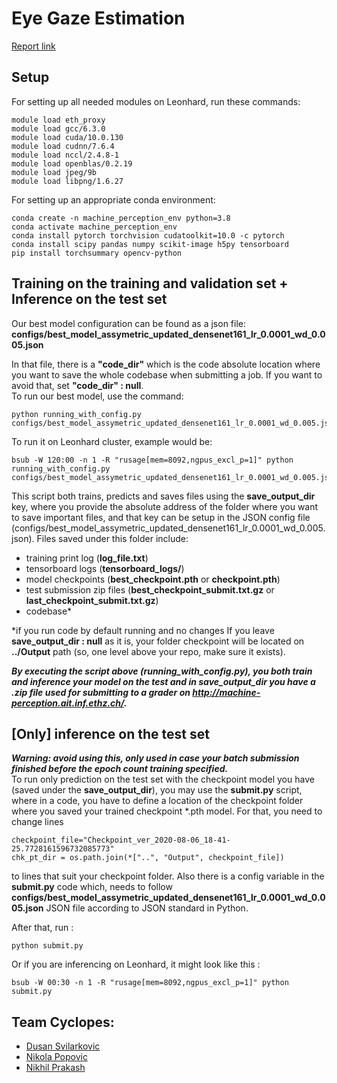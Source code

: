# Eye Gaze Estimation 

[Report link](https://gitlab.inf.ethz.ch/COURSE-MP2020/Cyclopes/-/blob/master/Machine_Perceptron_Report___Nikola__Nikhil__Dusan.pdf)
## Setup
For setting up all needed modules on Leonhard, run these commands:
```
module load eth_proxy
module load gcc/6.3.0
module load cuda/10.0.130
module load cudnn/7.6.4
module load nccl/2.4.8-1
module load openblas/0.2.19
module load jpeg/9b
module load libpng/1.6.27
```
For setting up an appropriate conda environment:

```
conda create -n machine_perception_env python=3.8
conda activate machine_perception_env
conda install pytorch torchvision cudatoolkit=10.0 -c pytorch
conda install scipy pandas numpy scikit-image h5py tensorboard
pip install torchsummary opencv-python
```


## Training on the training and validation set + Inference on the test set
Our best model configuration can be found as a json file: **configs/best_model_assymetric_updated_densenet161_lr_0.0001_wd_0.005.json** <br/>

In that file, there is a **"code_dir"** which is the code absolute location where you want to save the whole codebase when submitting a job. If you want to avoid that, set  **"code_dir" : null**.   </br>
To run our best model, use the command: 
```
python running_with_config.py configs/best_model_assymetric_updated_densenet161_lr_0.0001_wd_0.005.json
```
To run it on Leonhard cluster, example would be:
```
bsub -W 120:00 -n 1 -R "rusage[mem=8092,ngpus_excl_p=1]" python running_with_config.py configs/best_model_assymetric_updated_densenet161_lr_0.0001_wd_0.005.json
```

This script both trains, predicts and saves files using the **save_output_dir** key, where you provide the absolute address of the folder where you want to save important files, and that key can be setup in the JSON config file (configs/best_model_assymetric_updated_densenet161_lr_0.0001_wd_0.005.json). Files saved under this folder include:

- training print log (**log_file.txt**)
- tensorboard logs (**tensorboard_logs/**)
- model checkpoints (**best_checkpoint.pth** or **checkpoint.pth**) 
- test submission zip files (**best_checkpoint_submit.txt.gz** or **last_checkpoint_submit.txt.gz**)
- codebase*

*if you run code by default running and no changes
If you leave **save_output_dir : null** as it is, your folder checkpoint will be located on **../Output** path (so, one level above your repo, make sure it exists).

***By executing the script above (running_with_config.py), you both train and inference your model on the test and in save_output_dir you have a .zip file used for submitting to a grader on http://machine-perception.ait.inf.ethz.ch/.***

## [Only] inference on the test set
***Warning: avoid using this, only used in case your batch submission finished before the epoch count training specified.***<br/>
To run only prediction on the test set with the checkpoint model you have (saved under the **save_output_dir**), you may use the **submit.py** script, where in a code, you have to define a location of the checkpoint folder where you saved your trained checkpoint *.pth model. For that, you need to change lines

```
checkpoint_file="Checkpoint_ver_2020-08-06_18-41-25.7728161596732085773"
chk_pt_dir = os.path.join(*["..", "Output", checkpoint_file])
```
to lines that suit your checkpoint folder. Also there is a config variable in the **submit.py** code which, needs to follow **configs/best_model_assymetric_updated_densenet161_lr_0.0001_wd_0.005.json** JSON file according to JSON standard in Python.

After that, run :

```
python submit.py 
```


Or if you are inferencing on Leonhard, it might look like this : 
```
bsub -W 00:30 -n 1 -R "rusage[mem=8092,ngpus_excl_p=1]" python submit.py
```


## Team Cyclopes:

- [Dusan Svilarkovic](https://gitlab.inf.ethz.ch/dsvilarko)
- [Nikola Popovic](https://gitlab.inf.ethz.ch/nipopovic)
- [Nikhil Prakash](https://gitlab.inf.ethz.ch/nprakash)
